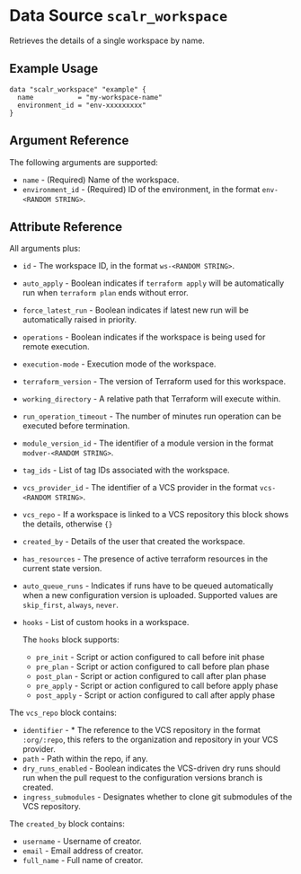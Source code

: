 
# Data Source `scalr_workspace`

Retrieves the details of a single workspace by name.

## Example Usage

```hcl
data "scalr_workspace" "example" {
  name           = "my-workspace-name"
  environment_id = "env-xxxxxxxxx"
}
```

## Argument Reference

The following arguments are supported:

* `name` - (Required) Name of the workspace.
* `environment_id` - (Required) ID of the environment, in the format `env-<RANDOM STRING>`.

## Attribute Reference

All arguments plus:

* `id` - The workspace ID, in the format `ws-<RANDOM STRING>`.
* `auto_apply` - Boolean indicates if `terraform apply` will be automatically run when `terraform plan` ends without error.
* `force_latest_run` - Boolean indicates if latest new run will be automatically raised in priority.
* `operations` - Boolean indicates if the workspace is being used for remote execution.
* `execution-mode` - Execution mode of the workspace.
* `terraform_version` - The version of Terraform used for this workspace.
* `working_directory` - A relative path that Terraform will execute within.
* `run_operation_timeout` - The number of minutes run operation can be executed before termination.
* `module_version_id` - The identifier of a module version in the format `modver-<RANDOM STRING>`.
* `tag_ids` - List of tag IDs associated with the workspace.
* `vcs_provider_id` - The identifier of a VCS provider in the format `vcs-<RANDOM STRING>`.
* `vcs_repo` - If a workspace is linked to a VCS repository this block shows the details, otherwise `{}`
* `created_by` - Details of the user that created the workspace.
* `has_resources` - The presence of active terraform resources in the current state version.
* `auto_queue_runs` - Indicates if runs have to be queued automatically when a new configuration version is uploaded. Supported values are `skip_first`, `always`, `never`.
* `hooks` - List of custom hooks in a workspace.

  The `hooks` block supports:

  * `pre_init` - Script or action configured to call before init phase
  * `pre_plan` - Script or action configured to call before plan phase
  * `post_plan` - Script or action configured to call after plan phase
  * `pre_apply` - Script or action configured to call before apply phase
  * `post_apply` - Script or action configured to call after apply phase

The `vcs_repo` block contains:

* `identifier` - * The reference to the VCS repository in the format `:org/:repo`, this refers to the organization and repository in your VCS provider.
* `path` - Path within the repo, if any.
* `dry_runs_enabled` - Boolean indicates the VCS-driven dry runs should run when the pull request to the configuration versions branch is created.
* `ingress_submodules` - Designates whether to clone git submodules of the VCS repository.

The `created_by` block contains:

* `username` - Username of creator.
* `email` - Email address of creator.
* `full_name` - Full name of creator.
